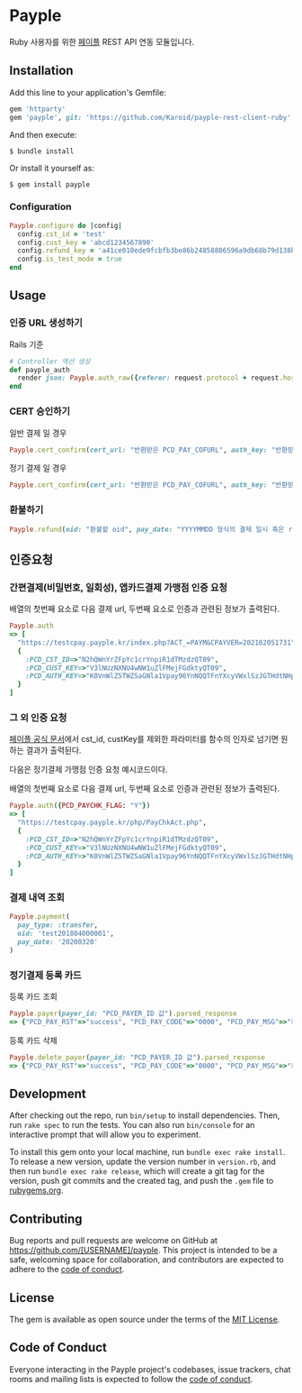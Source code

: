 # Payple

Ruby 사용자를 위한 [페이플](https://www.payple.kr/) REST API 연동 모듈입니다.

## Installation

Add this line to your application's Gemfile:

```ruby
gem 'httparty'
gem 'payple', git: 'https://github.com/Karoid/payple-rest-client-ruby'
```

And then execute:

    $ bundle install

Or install it yourself as:

    $ gem install payple

### Configuration

```ruby
Payple.configure do |config|
  config.cst_id = 'test'
  config.cust_key = 'abcd1234567890'
  config.refund_key = 'a41ce010ede9fcbfb3be86b24858806596a9db68b79d138b147c3e563e1829a0'
  config.is_test_mode = true
end
```

## Usage

### 인증 URL 생성하기
Rails 기준
```ruby
# Controller 액션 생성
def payple_auth
  render json: Payple.auth_raw({referer: request.protocol + request.host_with_port})
end
```

### CERT 승인하기
일반 결제 일 경우
```ruby
Payple.cert_confirm(cert_url: "반환받은 PCD_PAY_COFURL", auth_key: "반환받은 PCD_AUTH_KEY", request_key: "반환받은 PCD_PAY_REQKEY값")
```

정기 결제 일 경우
```ruby
Payple.cert_confirm(cert_url: "반환받은 PCD_PAY_COFURL", auth_key: "반환받은 PCD_AUTH_KEY", request_key: "반환받은 PCD_PAY_REQKEY값", payer_id: "카드등록 후 리턴받은 빌링키(PCD_PAYER_ID)")
```

### 환불하기
```ruby
Payple.refund(oid: "환불할 oid", pay_date: "YYYYMMDD 형식의 결제 일시 혹은 ruby Date, Time, DateTime 형식", refund_total: "환불할 금액. 총 금액보다 작으면 부분환불됨")
```

## 인증요청

### 간편결제(비밀번호, 일회성), 앱카드결제 가맹점 인증 요청
배열의 첫번째 요소로 다음 결제 url, 두번째 요소로 인증과 관련된 정보가 출력된다.
```ruby
Payple.auth
=> [
  "https://testcpay.payple.kr/index.php?ACT_=PAYM&CPAYVER=202102051731", 
  {
    :PCD_CST_ID=>"N2hQWnYrZFpYc1crYnpiR1dTMzdzQT09", 
    :PCD_CUST_KEY=>"V3lNUzNXNU4wNW1uZlFMejFGdktyQT09", 
    :PCD_AUTH_KEY=>"K0VnWlZ5TWZSaGNla1Vpay96YnNQQTFnYXcyVWxlSzJGTHdtNHpNTndIUmJIZ2IrUFI1VExnZzhvOGNqS2MwR0RXL2ZVVjNXbUNBSG43ajdJNXJlelZuKzBXenZNa2RQSGMwdzJlNndBS3dwMTF4Y29OMkdEaFI4RjZSQVpidVpkNkprbkcwalF0L05xaVFOSXk4WWZqUVg2YUJNSnJiTEFwT05WOXhzSWRaRGFWN1NxeitkTkdWeDFjV2l6dVVRakZ0MVVGWTA0ZW9rZWlvbE0xNmZHRGlyczNrWEtTUkhxakpoWDhqWTFxUUF4N1pseW05QTVFbGY5VUs4WExHRDRubEs4Z3JiOTFNS2djKzZLUDN2RVE9PQ=="
  }
]
```

### 그 외 인증 요청
[페이플 공식 문서](https://docs.payple.kr/card/install/auth)에서 cst_id, custKey를 제외한 파라미터를 함수의 인자로 넘기면 원하는 결과가 출력된다.

다음은 정기결제 가맹점 인증 요청 예시코드이다.

배열의 첫번째 요소로 다음 결제 url, 두번째 요소로 인증과 관련된 정보가 출력된다.
```ruby
Payple.auth({PCD_PAYCHK_FLAG: "Y"})
=> [
  "https://testcpay.payple.kr/php/PayChkAct.php", 
  {
    :PCD_CST_ID=>"N2hQWnYrZFpYc1crYnpiR1dTMzdzQT09", 
    :PCD_CUST_KEY=>"V3lNUzNXNU4wNW1uZlFMejFGdktyQT09", 
    :PCD_AUTH_KEY=>"K0VnWlZ5TWZSaGNla1Vpay96YnNQQTFnYXcyVWxlSzJGTHdtNHpNTndIUmJIZ2IrUFI1VExnZzhvOGNqS2MwR0RXL2ZVVjNXbUNBSG43ajdJNXJlelZuKzBXenZNa2RQSGMwdzJlNndBS3dwMTF4Y29OMkdEaFI4RjZSQVpidVpkNkprbkcwalF0L05xaVFOSXk4WWZqUVg2YUJNSnJiTEFwT05WOXhzSWRaRGFWN1NxeitkTkdWeDFjV2l6dVVRakZ0MVVGWTA0ZW9rZWlvbE0xNmZHRGlyczNrWEtTUkhxakpoWDhqWTFxUUF4N1pseW05QTVFbGY5VUs4WExHRDRubEs4Z3JiOTFNS2djKzZLUDN2RVE9PQ=="
  }
]
```

### 결제 내역 조회
```ruby
Payple.payment(
  pay_type: :transfer,
  oid: 'test201804000001',
  pay_date: '20200320'
)
```

### 정기결제 등록 카드
등록 카드 조회
```ruby
Payple.payer(payer_id: "PCD_PAYER_ID 값").parsed_response
=> {"PCD_PAY_RST"=>"success", "PCD_PAY_CODE"=>"0000", "PCD_PAY_MSG"=>"회원조회 성공", "PCD_PAY_TYPE"=>"card", "PCD_PAY_BANKACCTYPE"=>"개인", "PCD_PAYER_ID"=>"cVpMejdJVDliM0FrK3U5b3AyY2hOZz09", "...
```

등록 카드 삭제
```ruby
Payple.delete_payer(payer_id: "PCD_PAYER_ID 값").parsed_response
=> {"PCD_PAY_RST"=>"success", "PCD_PAY_CODE"=>"0000", "PCD_PAY_MSG"=>"회원조회 성공", "PCD_PAY_TYPE"=>"card", "PCD_PAY_BANKACCTYPE"=>"개인", "PCD_PAYER_ID"=>"cVpMejdJVDliM0FrK3U5b3AyY2hOZz09", "...
```
## Development

After checking out the repo, run `bin/setup` to install dependencies. Then, run `rake spec` to run the tests. You can also run `bin/console` for an interactive prompt that will allow you to experiment.

To install this gem onto your local machine, run `bundle exec rake install`. To release a new version, update the version number in `version.rb`, and then run `bundle exec rake release`, which will create a git tag for the version, push git commits and the created tag, and push the `.gem` file to [rubygems.org](https://rubygems.org).

## Contributing

Bug reports and pull requests are welcome on GitHub at https://github.com/[USERNAME]/payple. This project is intended to be a safe, welcoming space for collaboration, and contributors are expected to adhere to the [code of conduct](https://github.com/[USERNAME]/payple/blob/master/CODE_OF_CONDUCT.md).

## License

The gem is available as open source under the terms of the [MIT License](https://opensource.org/licenses/MIT).

## Code of Conduct

Everyone interacting in the Payple project's codebases, issue trackers, chat rooms and mailing lists is expected to follow the [code of conduct](https://github.com/[USERNAME]/payple/blob/master/CODE_OF_CONDUCT.md).
